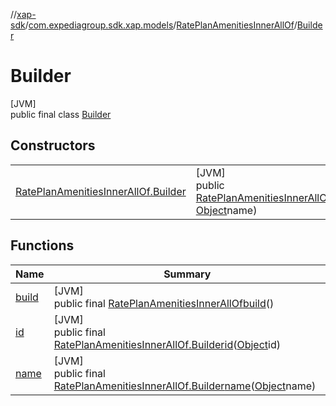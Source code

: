 //[xap-sdk](../../../../index.md)/[com.expediagroup.sdk.xap.models](../../index.md)/[RatePlanAmenitiesInnerAllOf](../index.md)/[Builder](index.md)

# Builder

[JVM]\
public final class [Builder](index.md)

## Constructors

| | |
|---|---|
| [RatePlanAmenitiesInnerAllOf.Builder](-rate-plan-amenities-inner-all-of.-builder.md) | [JVM]<br>public [RatePlanAmenitiesInnerAllOf.Builder](index.md)[RatePlanAmenitiesInnerAllOf.Builder](-rate-plan-amenities-inner-all-of.-builder.md)([Object](https://docs.oracle.com/javase/8/docs/api/java/lang/Object.html)id, [Object](https://docs.oracle.com/javase/8/docs/api/java/lang/Object.html)name) |

## Functions

| Name | Summary |
|---|---|
| [build](build.md) | [JVM]<br>public final [RatePlanAmenitiesInnerAllOf](../index.md)[build](build.md)() |
| [id](id.md) | [JVM]<br>public final [RatePlanAmenitiesInnerAllOf.Builder](index.md)[id](id.md)([Object](https://docs.oracle.com/javase/8/docs/api/java/lang/Object.html)id) |
| [name](name.md) | [JVM]<br>public final [RatePlanAmenitiesInnerAllOf.Builder](index.md)[name](name.md)([Object](https://docs.oracle.com/javase/8/docs/api/java/lang/Object.html)name) |
